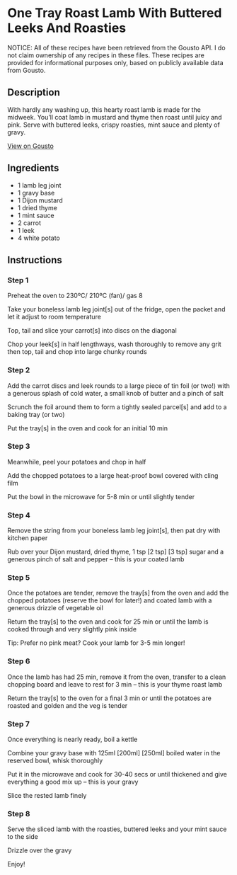# One Tray Roast Lamb With Buttered Leeks And Roasties

NOTICE: All of these recipes have been retrieved from the Gousto API. I do not claim ownership of any recipes in these files. These recipes are provided for informational purposes only, based on publicly available data from Gousto.

## Description

With hardly any washing up, this hearty roast lamb is made for the midweek. You’ll coat lamb in mustard and thyme then roast until juicy and pink. Serve with buttered leeks, crispy roasties, mint sauce and plenty of gravy.

[View on Gousto](https://www.gousto.co.uk/recipes/cookbook/one-tray-roast-lamb-with-buttered-leeks-roasties)

## Ingredients

- 1 lamb leg joint
- 1 gravy base
- 1 Dijon mustard
- 1 dried thyme
- 1 mint sauce
- 2 carrot
- 1 leek
- 4 white potato

## Instructions


### Step 1

Preheat the oven to 230ºC/ 210ºC (fan)/ gas 8

Take your boneless lamb leg joint[s] out of the fridge, open the packet and let it adjust to room temperature

Top, tail and slice your carrot[s] into discs on the diagonal

Chop your leek[s] in half lengthways, wash thoroughly to remove any grit then top, tail and chop into large chunky rounds


### Step 2

Add the carrot discs and leek rounds to a large piece of tin foil (or two!) with a generous splash of cold water, a small knob of butter and a pinch of salt

Scrunch the foil around them to form a tightly sealed parcel[s] and add to a baking tray (or two)

Put the tray[s] in the oven and cook for an initial 10 min


### Step 3

Meanwhile, peel your potatoes and chop in half

Add the chopped potatoes to a large heat-proof bowl covered with cling film

Put the bowl in the microwave for 5-8 min or until slightly tender


### Step 4

Remove the string from your boneless lamb leg joint[s], then pat dry with kitchen paper

Rub over your Dijon mustard, dried thyme, 1 tsp<span class="text-purple"> [2 tsp]</span> <span class="text-danger">[3 tsp]</span> sugar and a generous pinch of salt and pepper – this is your coated lamb


### Step 5

Once the potatoes are tender, remove the tray[s] from the oven and add the chopped potatoes (reserve the bowl for later!) and coated lamb with a generous drizzle of vegetable oil

Return the tray[s] to the oven and cook for 25 min or until the lamb is cooked through and very slightly pink inside

Tip: Prefer no pink meat? Cook your lamb for 3-5 min longer!


### Step 6

Once the lamb has had 25 min, remove it from the oven, transfer to a clean chopping board and leave to rest for 3 min – this is your thyme roast lamb

Return the tray[s] to the oven for a final 3 min or until the potatoes are roasted and golden and the veg is tender


### Step 7

Once everything is nearly ready, boil a kettle

Combine your gravy base with 125ml <span class="text-purple">[200ml]</span> <span class="text-danger">[250ml]</span> boiled water in the reserved bowl, whisk thoroughly

Put it in the microwave and cook for 30-40 secs or until thickened and give everything a good mix up – this is your gravy

Slice the rested lamb finely

### Step 8

Serve the sliced lamb with the roasties, buttered leeks and your mint sauce to the side

Drizzle over the gravy

Enjoy!


